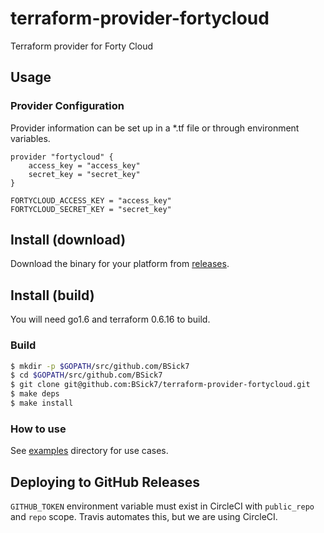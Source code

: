 # terraform-provider-fortycloud

Terraform provider for Forty Cloud

## Usage

### Provider Configuration

Provider information can be set up in a *.tf file or through environment variables.

```
provider "fortycloud" {
	access_key = "access_key"
	secret_key = "secret_key"
}
```

```
FORTYCLOUD_ACCESS_KEY = "access_key"
FORTYCLOUD_SECRET_KEY = "secret_key"
```

## Install (download)

Download the binary for your platform from [releases](https://github.com/bsick7/terraform-provider-fortycloud/releases).

## Install (build)

You will need go1.6 and terraform 0.6.16 to build.

### Build

```bash
$ mkdir -p $GOPATH/src/github.com/BSick7
$ cd $GOPATH/src/github.com/BSick7
$ git clone git@github.com:BSick7/terraform-provider-fortycloud.git
$ make deps
$ make install
```

### How to use

See [examples](/examples) directory for use cases.

## Deploying to GitHub Releases

`GITHUB_TOKEN` environment variable must exist in CircleCI with `public_repo` and `repo` scope.
Travis automates this, but we are using CircleCI.
